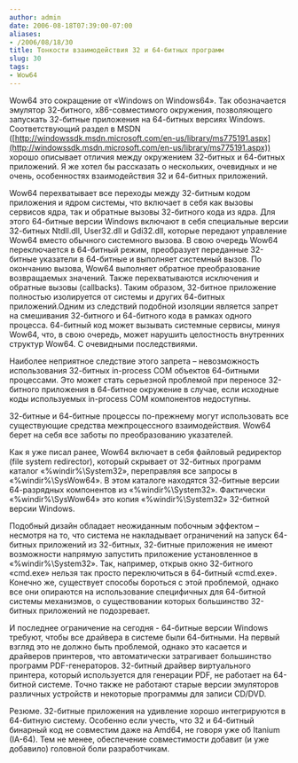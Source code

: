```yaml
---
author: admin
date: 2006-08-18T07:39:00-07:00
aliases:
- /2006/08/18/30
title: Тонкости взаимодействия 32 и 64-битных программ
slug: 30
tags:
- Wow64
---
```


Wow64 это сокращение от «Windows on Windows64». Так обозначается эмулятор 32-битного, x86-совместимого окружения, позволяющего запускать 32-битные приложения на 64-битных версиях Windows. Соответствующий раздел в MSDN ([http://windowssdk.msdn.microsoft.com/en-us/library/ms775191.aspx](http://windowssdk.msdn.microsoft.com/en-us/library/ms775191.aspx)) хорошо описывает отличия между окружением 32-битных и 64-битных приложений. Я же хотел бы рассказать о нескольких, очевидных и не очень, особенностях взаимодействия 32 и 64-битных приложений.

<!--more-->Wow64 перехватывает все переходы между 32-битным кодом приложения и ядром системы, что включает в себя как вызовы сервисов ядра, так и обратные вызовы 32-битного кода из ядра. Для этого 64-битные версии Windows включают в себя специальные версии 32-битных Ntdll.dll, User32.dll и Gdi32.dll, которые передают управление Wow64 вместо обычного системного вызова. В свою очередь Wow64 переключается в 64-битный режим, преобразует переданные 32-битные указатели в 64-битные и выполняет системный вызов. По окончанию вызова, Wow64 выполняет обратное преобразование возвращаемых значений. Также перехватываются исключения и обратные вызовы (callbacks). Таким образом, 32-битное приложение полностью изолируется от системы и других 64-битных приложений.Одним из следствий подобной изоляции является запрет на смешивания 32-битного и 64-битного кода в рамках одного процесса. 64-битный код может вызывать системные сервисы, минуя Wow64, что, в свою очередь, может нарушить целостность внутренних структур Wow64. С очевидными последствиями.

Наиболее неприятное следствие этого запрета – невозможность использования 32-битных in-process COM объектов 64-битными процессами. Это может стать серьезной проблемой при переносе 32-битного приложения в 64-битное окружение в случае, если исходные коды используемых in-process COM компонентов недоступны.

32-битные и 64-битные процессы по-прежнему могут использовать все существующие средства межпроцессного взаимодействия. Wow64 берет на себя все заботы по преобразованию указателей.

Как я уже писал ранее, Wow64 включает в себя файловый редиректор (file system redirector), который скрывает от 32-битных программ каталог «%windir%\System32», переправляя все запросы в «%windir%\SysWow64». В этом каталоге находятся 32-битные версии 64-разрядных компонентов из «%windir%\System32». Фактически «%windir%\SysWow64» это копия «%windir%\System32» 32-битной версии Windows.

Подобный дизайн обладает неожиданным побочным эффектом – несмотря на то, что система не накладывает ограничений на запуск 64-битных приложений из 32-битных, 32-битные приложения не имеют возможности напрямую запустить приложение установленное в «%windir%\System32». Так, например, открыв окно 32-битного «cmd.exe» нельзя так просто переключиться в 64-битный «cmd.exe». Конечно же, существует способы бороться с этой проблемой, однако все они опираются на использование специфичных для 64-битной системы механизмов, о существовании которых большинство 32-битных приложений не подозревает.

И последнее ограничение на сегодня - 64-битные версии Windows требуют, чтобы все драйвера в системе были 64-битными. На первый взгляд это не должно быть проблемой, однако это касается и драйверов принтеров, что автоматически затрагивает большинство программ PDF-генераторов. 32-битный драйвер виртуального принтера, который используется для генерации PDF, не работает на 64-битной системе. Точно также не работают старые версии эмуляторов различных устройств и некоторые программы для записи CD/DVD.

Резюме. 32-битные приложения на удивление хорошо интегрируются в 64-битную систему. Особенно если учесть, что 32 и 64-битный бинарный код не совместим даже на Amd64, не говоря уже об Itanium (IA-64). Тем не менее, обеспечение совместимости добавит (и уже добавило) головной боли разработчикам.
